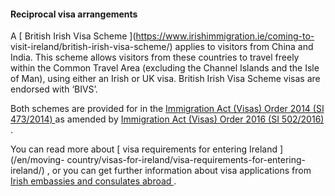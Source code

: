 ####  **Reciprocal visa arrangements**

A [ British Irish Visa Scheme ](https://www.irishimmigration.ie/coming-to-
visit-ireland/british-irish-visa-scheme/) applies to visitors from China and
India. This scheme allows visitors from these countries to travel freely
within the Common Travel Area (excluding the Channel Islands and the Isle of
Man), using either an Irish or UK visa. British Irish Visa Scheme visas are
endorsed with ‘BIVS’.

Both schemes are provided for in the [ Immigration Act (Visas) Order 2014 (SI
473/2014) ](http://www.irishstatutebook.ie/eli/2014/si/473/made/en/print) as
amended by [ Immigration Act (Visas) Order 2016 (SI 502/2016)
](http://www.irishstatutebook.ie/eli/2016/si/502/made/en/print) .

You can read more about [ visa requirements for entering Ireland ](/en/moving-
country/visas-for-ireland/visa-requirements-for-entering-ireland/) , or you
can get further information about visa applications from [ Irish embassies and
consulates abroad ](https://www.ireland.ie/en/dfa/embassies/) .
